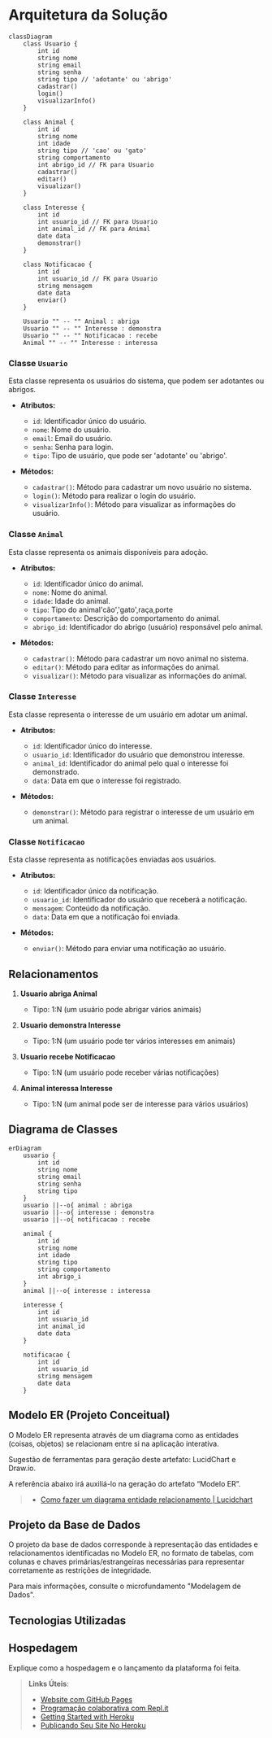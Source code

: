 # Arquitetura da Solução

```mermaid
classDiagram
    class Usuario {
        int id
        string nome
        string email
        string senha
        string tipo // 'adotante' ou 'abrigo'
        cadastrar()
        login()
        visualizarInfo()
    }

    class Animal {
        int id
        string nome
        int idade
        string tipo // 'cao' ou 'gato'
        string comportamento
        int abrigo_id // FK para Usuario
        cadastrar()
        editar()
        visualizar()
    }

    class Interesse {
        int id
        int usuario_id // FK para Usuario
        int animal_id // FK para Animal
        date data
        demonstrar()
    }

    class Notificacao {
        int id
        int usuario_id // FK para Usuario
        string mensagem
        date data
        enviar()
    }

    Usuario "" -- "" Animal : abriga
    Usuario "" -- "" Interesse : demonstra
    Usuario "" -- "" Notificacao : recebe
    Animal "" -- "" Interesse : interessa
```


### Classe `Usuario`
Esta classe representa os usuários do sistema, que podem ser adotantes ou abrigos.

- **Atributos:**
  - `id`: Identificador único do usuário.
  - `nome`: Nome do usuário.
  - `email`: Email do usuário.
  - `senha`: Senha para login.
  - `tipo`: Tipo de usuário, que pode ser 'adotante' ou 'abrigo'.

- **Métodos:**
  - `cadastrar()`: Método para cadastrar um novo usuário no sistema.
  - `login()`: Método para realizar o login do usuário.
  - `visualizarInfo()`: Método para visualizar as informações do usuário.

### Classe `Animal`
Esta classe representa os animais disponíveis para adoção.

- **Atributos:**
  - `id`: Identificador único do animal.
  - `nome`: Nome do animal.
  - `idade`: Idade do animal.
  - `tipo`: Tipo do animal'cão','gato',raça,porte
  - `comportamento`: Descrição do comportamento do animal.
  - `abrigo_id`: Identificador do abrigo (usuário) responsável pelo animal.

- **Métodos:**
  - `cadastrar()`: Método para cadastrar um novo animal no sistema.
  - `editar()`: Método para editar as informações do animal.
  - `visualizar()`: Método para visualizar as informações do animal.

### Classe `Interesse`
Esta classe representa o interesse de um usuário em adotar um animal.

- **Atributos:**
  - `id`: Identificador único do interesse.
  - `usuario_id`: Identificador do usuário que demonstrou interesse.
  - `animal_id`: Identificador do animal pelo qual o interesse foi demonstrado.
  - `data`: Data em que o interesse foi registrado.

- **Métodos:**
  - `demonstrar()`: Método para registrar o interesse de um usuário em um animal.

### Classe `Notificacao`
Esta classe representa as notificações enviadas aos usuários.

- **Atributos:**
  - `id`: Identificador único da notificação.
  - `usuario_id`: Identificador do usuário que receberá a notificação.
  - `mensagem`: Conteúdo da notificação.
  - `data`: Data em que a notificação foi enviada.

- **Métodos:**
  - `enviar()`: Método para enviar uma notificação ao usuário.
 
## Relacionamentos

1. **Usuario abriga Animal**
   - Tipo: 1:N (um usuário pode abrigar vários animais)

2. **Usuario demonstra Interesse**
   - Tipo: 1:N (um usuário pode ter vários interesses em animais)

3. **Usuario recebe Notificacao**
   - Tipo: 1:N (um usuário pode receber várias notificações)

4. **Animal interessa Interesse**
   - Tipo: 1:N (um animal pode ser de interesse para vários usuários)


## Diagrama de Classes
```mermaid
erDiagram
    usuario {
        int id
        string nome
        string email
        string senha
        string tipo
    }
    usuario ||--o{ animal : abriga
    usuario ||--o{ interesse : demonstra
    usuario ||--o{ notificacao : recebe

    animal {
        int id
        string nome
        int idade
        string tipo
        string comportamento
        int abrigo_i
    }
    animal ||--o{ interesse : interessa

    interesse {
        int id
        int usuario_id
        int animal_id
        date data
    }

    notificacao {
        int id
        int usuario_id
        string mensagem
        date data
    }
```

## Modelo ER (Projeto Conceitual)
O Modelo ER representa através de um diagrama como as entidades (coisas, objetos) se relacionam entre si na aplicação interativa.

Sugestão de ferramentas para geração deste artefato: LucidChart e Draw.io.

A referência abaixo irá auxiliá-lo na geração do artefato “Modelo ER”.

> - [Como fazer um diagrama entidade relacionamento | Lucidchart](https://www.lucidchart.com/pages/pt/como-fazer-um-diagrama-entidade-relacionamento)

## Projeto da Base de Dados

O projeto da base de dados corresponde à representação das entidades e relacionamentos identificadas no Modelo ER, no formato de tabelas, com colunas e chaves primárias/estrangeiras necessárias para representar corretamente as restrições de integridade.
 
Para mais informações, consulte o microfundamento "Modelagem de Dados".

## Tecnologias Utilizadas



## Hospedagem

Explique como a hospedagem e o lançamento da plataforma foi feita.

> **Links Úteis**:
>
> - [Website com GitHub Pages](https://pages.github.com/)
> - [Programação colaborativa com Repl.it](https://repl.it/)
> - [Getting Started with Heroku](https://devcenter.heroku.com/start)
> - [Publicando Seu Site No Heroku](http://pythonclub.com.br/publicando-seu-hello-world-no-heroku.html)

